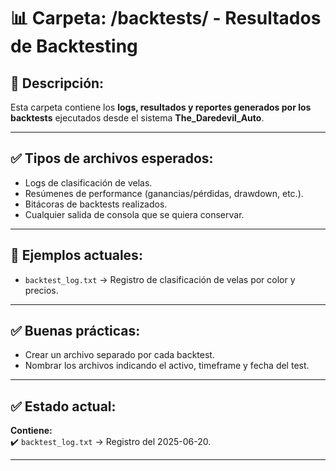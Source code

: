 # 📊 Carpeta: /backtests/ - Resultados de Backtesting

## 📌 Descripción:

Esta carpeta contiene los **logs, resultados y reportes generados por los backtests** ejecutados desde el sistema **The_Daredevil_Auto**.

---

## ✅ Tipos de archivos esperados:

- Logs de clasificación de velas.
- Resúmenes de performance (ganancias/pérdidas, drawdown, etc.).
- Bitácoras de backtests realizados.
- Cualquier salida de consola que se quiera conservar.

---

## 🦊 Ejemplos actuales:

- `backtest_log.txt` → Registro de clasificación de velas por color y precios.

---

## ✅ Buenas prácticas:

- Crear un archivo separado por cada backtest.
- Nombrar los archivos indicando el activo, timeframe y fecha del test.

---

## ✅ Estado actual:

**Contiene:**  
✔️ `backtest_log.txt` → Registro del 2025-06-20.

---
